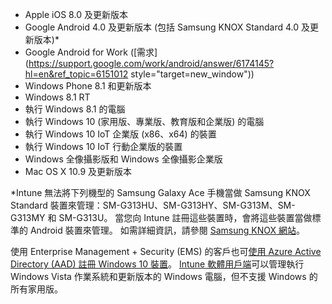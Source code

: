 
  - Apple iOS 8.0 及更新版本
  - Google Android 4.0 及更新版本 (包括 Samsung KNOX Standard 4.0 及更新版本)*
  - Google Android for Work ([需求](https://support.google.com/work/android/answer/6174145?hl=en&ref_topic=6151012 style="target=new_window"))
  - Windows Phone 8.1 和更新版本
  - Windows 8.1 RT
  - 執行 Windows 8.1 的電腦
  - 執行 Windows 10 (家用版、專業版、教育版和企業版) 的電腦
  - 執行 Windows 10 IoT 企業版 (x86、x64) 的裝置
  - 執行 Windows 10 IoT 行動企業版的裝置
  - Windows 全像攝影版和 Windows 全像攝影企業版
  - Mac OS X 10.9 及更新版本

*Intune 無法將下列機型的 Samsung Galaxy Ace 手機當做 Samsung KNOX Standard 裝置來管理：SM-G313HU、SM-G313HY、SM-G313M、SM-G313MY 和 SM-G313U。 當您向 Intune 註冊這些裝置時，會將這些裝置當做標準的 Android 裝置來管理。 如需詳細資訊，請參閱 [Samsung KNOX 網站](https://www.samsungknox.com/en)。

使用 Enterprise Management + Security (EMS) 的客戶也可[使用 Azure Active Directory (AAD) 註冊 Windows 10 裝置](/intune/deploy-use/set-up-windows-device-management-with-microsoft-intune#azure-active-directory-enrollment)。 [Intune 軟體用戶端](/intune/deploy-use/manage-windows-pcs-with-microsoft-intune)可以管理執行 Windows Vista 作業系統和更新版本的 Windows 電腦，但不支援 Windows 的所有家用版。  


<!--HONumber=Nov16_HO2-->


